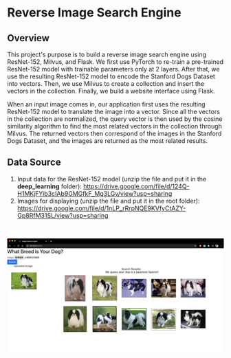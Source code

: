 
# Reverse Image Search Engine

## Overview
This project's purpose is to build a reverse image search engine using ResNet-152, Milvus, and Flask. We first use PyTorch to re-train a pre-trained ResNet-152 model with trainable parameters only at 2 layers. After that, we use the resulting ResNet-152 model to encode the Stanford Dogs Dataset into vectors. Then, we use Milvus to create a collection and insert the vectors in the collection. Finally, we build a website interface using Flask.  

When an input image comes in, our application first uses the resulting ResNet-152 model to translate the image into a vector. Since all the vectors in the collection are normalized, the query vector is then used by the cosine similarity algorithm to find the most related vectors in the collection through Milvus. The returned vectors then correspond of the images in the Stanford Dogs Dataset, and the images are returned as the most related results.

## Data Source
1. Input data for the ResNet-152 model (unzip the file and put it in the **deep_learning** folder):
   https://drive.google.com/file/d/124Q-H1MKjFYib3cIAb9GMGfkF_Mg3LGv/view?usp=sharing
2. Images for displaying (unzip the file and put it in the root folder):
   https://drive.google.com/file/d/1nLP_rRrpNQE9KVfyCtAZY-Gp8RfM31SL/view?usp=sharing

&nbsp;

![Website Screeshot](https://github.com/KUANCHENGFU/Reverse-Image-Search-Engine/blob/main/static/screenshot.png)